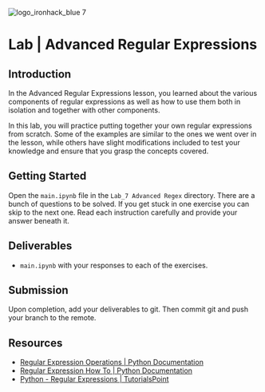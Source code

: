 ![logo_ironhack_blue 7](https://user-images.githubusercontent.com/23629340/40541063-a07a0a8a-601a-11e8-91b5-2f13e4e6b441.png)

# Lab | Advanced Regular Expressions

## Introduction

In the Advanced Regular Expressions lesson, you learned about the various components of regular expressions as well as how to use them both in isolation and together with other components.

In this lab, you will practice putting together your own regular expressions from scratch. Some of the examples are similar to the ones we went over in the lesson, while others have slight modifications included to test your knowledge and ensure that you grasp the concepts covered.

## Getting Started

Open the `main.ipynb` file in the `Lab_7 Advanced Regex` directory. There are a bunch of questions to be solved. If you get stuck in one exercise you can skip to the next one. Read each instruction carefully and provide your answer beneath it.

## Deliverables

- `main.ipynb` with your responses to each of the exercises.

## Submission

Upon completion, add your deliverables to git. Then commit git and push your branch to the remote.

## Resources

- [Regular Expression Operations | Python Documentation](https://docs.python.org/3/library/re.html)
- [Regular Expression How To | Python Documentation](https://docs.python.org/3/howto/regex.html)
- [Python - Regular Expressions | TutorialsPoint](https://www.tutorialspoint.com/python/python_reg_expressions.htm)
